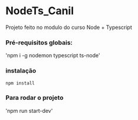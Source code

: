 # NodeTs_Canil

Projeto feito no modulo do curso Node + Typescript

### Pré-requisitos globais:
'npm i -g nodemon typescript ts-node'

### instalação

`npm install`

### Para rodar o projeto

'npm run start-dev'
